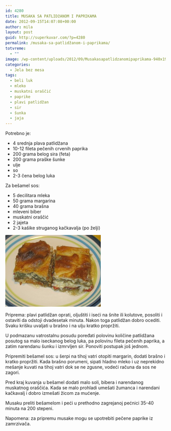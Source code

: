 ```yaml
---
id: 4280
title: MUSAKA SA PATLIDžANOM I PAPRIKAMA
date: 2012-09-15T14:07:08+00:00
author: mila
layout: post
guid: http://superkuvar.com/?p=4280
permalink: /musaka-sa-patlidžanom-i-paprikama/
totvreme:
  - ""
image: /wp-content/uploads/2012/09/Musakasapatlidzanomipaprikama-940x198.jpg
categories:
  - Jela bez mesa
tags:
  - beli luk
  - mleko
  - muskatni oraščić
  - paprike
  - plavi patlidžan
  - sir
  - šunka
  - jaja
---
```

Potrebno je:

  * 4 srednja plava patlidžana
  * 10-12 fileta pečenih crvenih paprika
  * 200 grama belog sira (feta)
  * 200 grama praške šunke
  * ulje
  * so
  * 2-3 čena belog luka

Za bešamel sos:

  * 5 decilitara mleka
  * 50 grama margarina
  * 40 grama brašna
  * mleveni biber
  * muskatni oraščić
  * 2 jajeta
  * 2-3 kašike struganog kačkavalja (po želji)

<img class="alignnone size-medium wp-image-4281" title="Musakasapatlidzanomipaprikama" src="/wp-content/uploads/2012/09/Musakasapatlidzanomipaprikama-300x225.jpg" alt="" width="300" height="225" /> 

Priprema: plavi patlidžan oprati, oljuštiti i iseći na šnite ili kolutove, posoliti i ostaviti da odstoji dvadesetak minuta. Nakon toga patlidžan dobro ocediti. Svaku krišku uvaljati u brašno i na ulju kratko propržiti.

U podmazanu vatrostalnu posudu poređati polovinu količine patlidžana posutog sa malo iseckanog belog luka, pa polovinu fileta pečenih paprika, a zatim narendanu šunku i izmrvljen sir. Ponoviti postupak još jednom.

Pripremiti bešamel sos: u šerpi na tihoj vatri otopiti margarin, dodati brašno i kratko propržiti. Kada brašno porumeni, sipati hladno mleko i uz neprekidno mešanje kuvati na tihoj vatri dok se ne zgusne, vodeći računa da sos ne zagori.

Pred kraj kuvanja u bešamel dodati malo soli, bibera i narendanog muskatnog oraščića. Kada se malo prohladi umešati žumanca i narendani kačkavalj i dobro izmešati žicom za mućenje.

Musaku preliti bešamelom i peći u prethodno zagrejanoj pećnici 35-40 minuta na 200 stepeni.

Napomena: za pripremu musake mogu se upotrebiti pečene paprike iz zamrzivača.